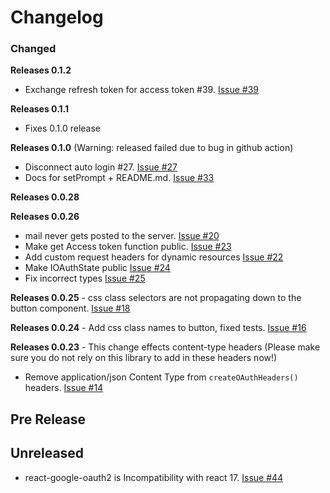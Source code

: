 # Changelog

### Changed
**Releases 0.1.2**
- Exchange refresh token for access token #39. [Issue #39](https://github.com/joegasewicz/react-google-oauth2.0/issues/39)

**Releases 0.1.1**
- Fixes 0.1.0 release

**Releases 0.1.0** (Warning: released failed due to bug in github action)
- Disconnect auto login #27. [Issue #27](https://github.com/joegasewicz/react-google-oauth2.0/issues/27)
- Docs for setPrompt + README.md. [Issue #33](https://github.com/joegasewicz/react-google-oauth2.0/issues/33)

**Releases 0.0.28**
  
**Releases 0.0.26**
- mail never gets posted to the server. [Issue #20](https://github.com/joegasewicz/react-google-oauth2.0/issues/20)
- Make get Access token function public. [Issue #23](https://github.com/joegasewicz/react-google-oauth2.0/issues/23)
- Add custom request headers for dynamic resources [Issue #22](https://github.com/joegasewicz/react-google-oauth2.0/issues/22)
- Make IOAuthState public [Issue #24](https://github.com/joegasewicz/react-google-oauth2.0/issues/24)
- Fix incorrect types  [Issue #25](https://github.com/joegasewicz/react-google-oauth2.0/issues/25)

**Releases 0.0.25** - css class selectors are not propagating down to the button component. [Issue #18](https://github.com/joegasewicz/react-google-oauth2.0/issues/18)

**Releases 0.0.24** - Add css class names to button, fixed tests. [Issue #16](https://github.com/joegasewicz/react-google-oauth2.0/issues/16)

**Releases 0.0.23** - This change effects content-type headers (Please make sure you do not rely on this library to add in these headers now!)

- Remove application/json Content Type from `createOAuthHeaders()` headers. [Issue #14](https://github.com/joegasewicz/react-google-oauth2.0/issues/14)

## Pre Release


## Unreleased
- react-google-oauth2 is Incompatibility with react 17. [Issue #44](https://github.com/joegasewicz/react-google-oauth2.0/issues/44)